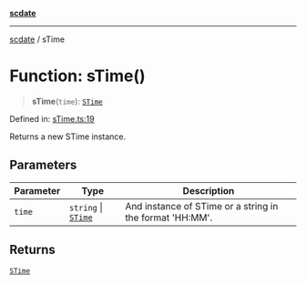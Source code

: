 [**scdate**](../README.md)

---

[scdate](../README.md) / sTime

# Function: sTime()

> **sTime**(`time`): [`STime`](../classes/STime.md)

Defined in: [sTime.ts:19](https://github.com/ericvera/scdate/blob/main/src/sTime.ts#L19)

Returns a new STime instance.

## Parameters

| Parameter | Type                                       | Description                                              |
| --------- | ------------------------------------------ | -------------------------------------------------------- |
| `time`    | `string` \| [`STime`](../classes/STime.md) | And instance of STime or a string in the format 'HH:MM'. |

## Returns

[`STime`](../classes/STime.md)
